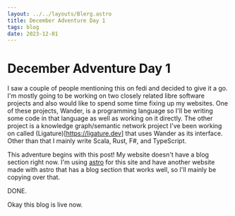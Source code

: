 ```yaml
---
layout: ../../layouts/Blerg.astro
title: December Adventure Day 1
tags: blog
date: 2023-12-01
---
```


# December Adventure Day 1

I saw a couple of people mentioning this on fedi and decided to give it a go.
I'm mostly going to be working on two closely related libre software projects and also would like to spend some time fixing up my websites.
One of these projects, Wander, is a programming language so I'll be writing some code in that language as well as working on it directly.
The other project is a knowledge graph/semantic network project I've been working on called (Ligature)[https://ligature.dev] that uses Wander as its interface.
Other than that I mainly write Scala, Rust, F#, and TypeScript.

This adventure begins with this post!
My website doesn't have a blog section right now.
I'm using [astro](https://astro.build) for this site and have another website made with astro that has a blog section that works well, so I'll mainly be copying over that.

DONE.

Okay this blog is live now.
